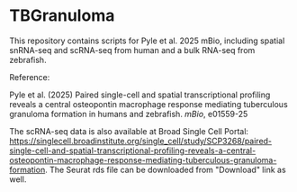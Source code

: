 # TBGranuloma
This repository contains scripts for Pyle et al. 2025 mBio, including spatial snRNA-seq and scRNA-seq from human and a bulk RNA-seq from zebrafish.

Reference:

Pyle et al. (2025) Paired single-cell and spatial transcriptional profiling reveals a central osteopontin macrophage response mediating tuberculous granuloma formation in humans and zebrafish. _mBio_, e01559-25

The scRNA-seq data is also available at Broad Single Cell Portal: https://singlecell.broadinstitute.org/single_cell/study/SCP3268/paired-single-cell-and-spatial-transcriptional-profiling-reveals-a-central-osteopontin-macrophage-response-mediating-tuberculous-granuloma-formation. The Seurat rds file can be downloaded from "Download" link as well.

